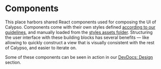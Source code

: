 Components
==========

This place harbors shared React components used for composing the UI of Calypso. Components come with their own styles defined [according to our guidelines](https://github.com/Automattic/calypso-pre-oss/blob/master/docs/coding-guidelines/css.md), and manually loaded from the [styles assets folder](https://github.com/Automattic/calypso-pre-oss/blob/master/assets/stylesheets/_components.scss). Structuring the user interface with these building blocks has several benefits — like allowing to quickly construct a view that is visually consistent with the rest of Calypso, and easier to iterate on.

Some of these components can be seen in action in our [DevDocs: Design](https://wpcalypso.wordpress.com/devdocs/design) section.